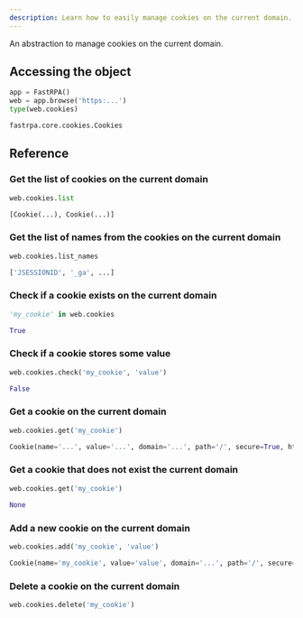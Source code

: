 ```yaml
---
description: Learn how to easily manage cookies on the current domain.
---
```


An abstraction to manage cookies on the current domain.

## Accessing the object

```python linenums="1"
app = FastRPA()
web = app.browse('https:...')
type(web.cookies)
```

```python title="Output"
fastrpa.core.cookies.Cookies
```

## Reference

### Get the list of cookies on the current domain

```python linenums="1"
web.cookies.list
```

```python title="Output"
[Cookie(...), Cookie(...)]
```

### Get the list of names from the cookies on the current domain

```python linenums="1"
web.cookies.list_names
```

```python title="Output"
['JSESSIONID', '_ga', ...]
```

### Check if a cookie exists on the current domain

```python linenums="1"
'my_cookie' in web.cookies
```

```python title="Output"
True
```

### Check if a cookie stores some value

```python linenums="1"
web.cookies.check('my_cookie', 'value')
```

```python title="Output"
False
```

### Get a cookie on the current domain

```python linenums="1"
web.cookies.get('my_cookie')
```

```python title="Output"
Cookie(name='...', value='...', domain='...', path='/', secure=True, http_only=True, same_site='Strict')
```

### Get a cookie that does not exist the current domain

```python linenums="1"
web.cookies.get('my_cookie')
```

```python title="Output"
None
```

### Add a new cookie on the current domain

```python linenums="1"
web.cookies.add('my_cookie', 'value')
```

```python title="Output"
Cookie(name='my_cookie', value='value', domain='...', path='/', secure=False, http_only=True, same_site='Strict')
```

### Delete a cookie on the current domain

```python linenums="1"
web.cookies.delete('my_cookie')
```
